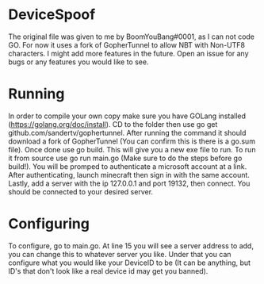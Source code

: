 # DeviceSpoof
The original file was given to me by BoomYouBang#0001, as I can not code GO. For now it uses a fork of GopherTunnel to allow NBT with Non-UTF8 characters. I might add more features in the future. Open an issue for any bugs or any features you would like to see.

# Running
In order to compile your own copy make sure you have GOLang installed (https://golang.org/doc/install). CD to the folder then use go get github.com/sandertv/gophertunnel. After running the command it should download a fork of GopherTunnel (You can confirm this is there is a go.sum file). Once done use go build. This will give you a new exe file to run. To run it from source use go run main.go (Make sure to do the steps before go build!). You will be promped to authenticate a microsoft account at a link. After authenticating, launch minecraft then sign in with the same account. Lastly, add a server with the ip 127.0.0.1 and port 19132, then connect. You should be connected to your desired server.

# Configuring 
To configure, go to main.go. At line 15 you will see a server address to add, you can change this to whatever server you like. Under that you can configure what you would like your DeviceID to be (It can be anything, but ID's that don't look like a real device id may get you banned). 

